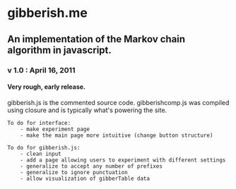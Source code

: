 # gibberish.me

## An implementation of the Markov chain algorithm in javascript.

### v 1.0 : April 16, 2011

#### Very rough, early release. 

gibberish.js is the commented source code.
gibberishcomp.js was compiled using closure and is typically what's powering the site.

    To do for interface:
        - make experiment page
        - make the main page more intuitive (change button structure)
    
    To do for gibberish.js:
        - clean input
        - add a page allowing users to experiment with different settings
        - generalize to accept any number of prefixes
        - generalize to ignore punctuation
        - allow visualization of gibberTable data
